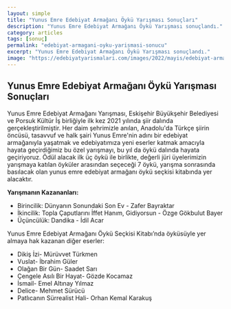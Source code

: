 ```yaml
---
layout: simple
title: "Yunus Emre Edebiyat Armağanı Öykü Yarışması Sonuçları"
description: "Yunus Emre Edebiyat Armağanı Öykü Yarışması sonuçlandı."
category: articles
tags: [sonuç]
permalink: "edebiyat-armagani-oyku-yarismasi-sonucu"
excerpt: "Yunus Emre Edebiyat Armağanı Öykü Yarışması sonuçlandı."
image: "https://edebiyatyarismalari.com/images/2022/mayis/edebiyat-armagani-oyku-yarismasi-sonucu.jpg"
---
```


## Yunus Emre Edebiyat Armağanı Öykü Yarışması Sonuçları

Yunus Emre Edebiyat Armağanı Yarışması, Eskişehir Büyükşehir Belediyesi ve Porsuk Kültür İş birliğiyle ilk kez 2021 yılında şiir dalında gerçekleştirilmiştir. Her daim şehrimizle anılan, Anadolu'da Türkçe şiirin öncüsü, tasavvuf ve halk şairi Yunus Emre'nin adını bir edebiyat armağanıyla yaşatmak ve edebiyatımıza yeni eserler katmak amacıyla hayata geçirdiğimiz bu özel yarışmayı, bu yıl da öykü dalında hayata geçiriyoruz. Ödül alacak ilk üç öykü ile birlikte, değerli jüri üyelerimizin yarışmaya katılan öyküler arasından seçeceği 7 öykü, yarışma sonrasında basılacak olan yunus emre edebiyat armağanı öykü seçkisi kitabında yer alacaktır.


**Yarışmanın Kazananları:**
- Birincilik: Dünyanın Sonundaki Son Ev - Zafer Bayraktar
- İkincilik: Topla Çaputlarını İffet Hanım, Gidiyorsun - Özge Gökbulut Bayer
- Üçüncülük: Dandika - İdil Acar


Yunus Emre Edebiyat Armağanı Öykü Seçkisi Kitabı’nda öyküsüyle yer almaya hak kazanan diğer eserler:
- Dikiş İzi- Mürüvvet Türkmen
- Vuslat- İbrahim Güler
- Olağan Bir Gün- Saadet Sarı
- Çengele Asılı Bir Hayat- Gözde Kocamaz
- İsmail- Emel Altınay Yılmaz
- Delice- Mehmet Sürücü
- Patlıcanın Sürrealist Hali- Orhan Kemal Karakuş